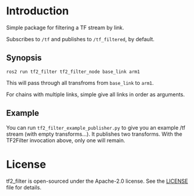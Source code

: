 # Introduction

Simple package for filtering a TF stream by link.

Subscribes to `/tf` and publishes to `/tf_filtered`, by default.

## Synopsis

`ros2 run tf2_filter tf2_filter_node base_link arm1`

This will pass through all transfroms from `base_link` to `arm1`.

For chains with multiple links, simple give all links in order as arguments.

## Example

You can run `tf2_filter_example_publisher.py` to give you an example /tf stream (with empty transforms...). It publishes two transforms. With the TF2Filter invocation above, only one will remain.

# License

tf2_filter is open-sourced under the Apache-2.0 license. See the [LICENSE](LICENSE) file for details.
